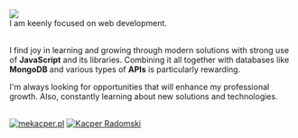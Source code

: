<img src="https://github.com/kacperradomski/kacperradomski/blob/main/profile-bannerr.png">
<div align="left">
  I am keenly focused on web development.<br><br>
    
  I find joy in learning and growing through modern solutions with strong use of **JavaScript** and its libraries. Combining it all together with databases like **MongoDB** and various types of **APIs** is particularly rewarding.
  <br>
  
  I'm always looking for opportunities that will enhance my professional growth. Also, constantly learning about new solutions and technologies.
  <br><br>
  
  <a href="https://www.mekacper.pl">
    <img src="https://img.shields.io/badge/mekacper.pl-Checkout%20my%20website-cadetblue?labelColor=darkslategrey&style=for-the-badge&link=https://www.mekacper.pl" alt="mekacper.pl" /></a>
  <a href="https://www.linkedin.com/in/kacper-radomski/">
    <img src="https://img.shields.io/badge/Kacper%20Radomski-Let's%20keep%20in%20touch-rosybrown?labelColor=indianred&style=for-the-badge&logo=linkedin&link=https://www.linkedin.com/in/kacper-radomski/" alt="Kacper Radomski"/>
  </a>
</div>
